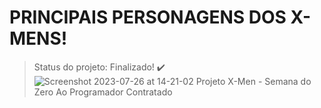 # PRINCIPAIS PERSONAGENS DOS X-MENS! 

> Status do projeto: Finalizado! :heavy_check_mark:
![Screenshot 2023-07-26 at 14-21-02 Projeto X-Men - Semana do Zero Ao Programador Contratado](https://github.com/chelo-1/X-MEN/assets/131183713/b8a3a475-9378-473c-ba42-27410ca6482d)

